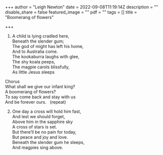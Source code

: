 +++
author = "Leigh Newton"
date = 2022-09-08T11:19:14Z
description = ""
disable_share = false
featured_image = ""
pdf = ""
tags = []
title = "Boomerang of flowers"

+++
1. A child is lying cradled here,  
Beneath the slender gum;  
The god of might has left his home,  
And to Australia come.  
The kookaburra laughs with glee,  
The shy koala peeps,  
The magpie carols blissfully,  
As little Jesus sleeps

Chorus  
What shall we give our infant king?  
A boomerang of flowers?  
To say come back and stay with us  
And be forever ours.   (repeat)

2. One day a cross will hold him fast,  
And lest we should forget,  
Above him in the sapphire sky  
A cross of stars is set.  
But there’ll be no pain for today,  
But peace and joy and love.  
Beneath the slender gum he sleeps,  
And magpies sing above.
